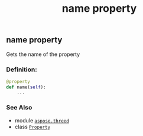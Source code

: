﻿---
title: name property
second_title: Aspose.3D for Python via .NET API References
description: 
type: docs
weight: 70
url: /aspose.threed/property/name/
is_root: false
---

## name property


Gets the name of the property
### Definition:
```python
@property
def name(self):
    ...
```

### See Also
* module [`aspose.threed`](../../)
* class [`Property`](/3d/python-net/aspose.threed/property)
